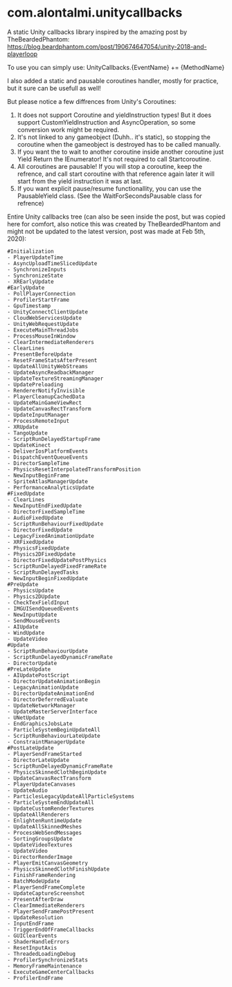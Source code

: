 # com.alontalmi.unitycallbacks
 A static Unity callbacks library inspired by the amazing post by TheBeardedPhantom:
 https://blog.beardphantom.com/post/190674647054/unity-2018-and-playerloop
 
 To use you can simply use:
 UnityCallbacks.{EventName} += {MethodName}
 
I also added a static and pausable coroutines handler, mostly for practice, but it sure can be usefull as well! 

But please notice a few diffrences from Unity's Coroutines:
1) It does not support Coroutine and yieldInstruction types! 
But it does support CustomYieldInstruction and AsyncOperation, so some conversion work might be required.
2) It's not linked to any gameobject (Duhh.. it's static), so stopping the coroutine when the gameobject is destroyed has to be called manually.
3) If you want the to wait to another coroutine inside another coroutine just Yield Return the IEnumerator! It's not required to call Startcoroutine.
4) All coroutines are pausable! If you will stop a coroutine, keep the refrence, and call start coroutine with that reference again later it will start from the yield instruction it was at last.
5) If you want explicit pause/resume functionallity, you can use the PausableYield class. (See the WaitForSecondsPausable class for refrence)
 
 Entire Unity callbacks tree (can also be seen inside the post, but was copied here for comfort, also notice this was created by TheBeardedPhantom and might not be updated to the latest version, post was made at Feb 5th, 2020):
 
    #Initialization
    - PlayerUpdateTime
    - AsyncUploadTimeSlicedUpdate
    - SynchronizeInputs
    - SynchronizeState
    - XREarlyUpdate
    #EarlyUpdate
    - PollPlayerConnection
    - ProfilerStartFrame
    - GpuTimestamp
    - UnityConnectClientUpdate
    - CloudWebServicesUpdate
    - UnityWebRequestUpdate
    - ExecuteMainThreadJobs
    - ProcessMouseInWindow
    - ClearIntermediateRenderers
    - ClearLines
    - PresentBeforeUpdate
    - ResetFrameStatsAfterPresent
    - UpdateAllUnityWebStreams
    - UpdateAsyncReadbackManager
    - UpdateTextureStreamingManager
    - UpdatePreloading
    - RendererNotifyInvisible
    - PlayerCleanupCachedData
    - UpdateMainGameViewRect
    - UpdateCanvasRectTransform
    - UpdateInputManager
    - ProcessRemoteInput
    - XRUpdate
    - TangoUpdate
    - ScriptRunDelayedStartupFrame
    - UpdateKinect
    - DeliverIosPlatformEvents
    - DispatchEventQueueEvents
    - DirectorSampleTime
    - PhysicsResetInterpolatedTransformPosition
    - NewInputBeginFrame
    - SpriteAtlasManagerUpdate
    - PerformanceAnalyticsUpdate
    #FixedUpdate
    - ClearLines
    - NewInputEndFixedUpdate
    - DirectorFixedSampleTime
    - AudioFixedUpdate
    - ScriptRunBehaviourFixedUpdate
    - DirectorFixedUpdate
    - LegacyFixedAnimationUpdate
    - XRFixedUpdate
    - PhysicsFixedUpdate
    - Physics2DFixedUpdate
    - DirectorFixedUpdatePostPhysics
    - ScriptRunDelayedFixedFrameRate
    - ScriptRunDelayedTasks
    - NewInputBeginFixedUpdate
    #PreUpdate
    - PhysicsUpdate
    - Physics2DUpdate
    - CheckTexFieldInput
    - IMGUISendQueuedEvents
    - NewInputUpdate
    - SendMouseEvents
    - AIUpdate
    - WindUpdate
    - UpdateVideo
    #Update
    - ScriptRunBehaviourUpdate
    - ScriptRunDelayedDynamicFrameRate
    - DirectorUpdate
    #PreLateUpdate
    - AIUpdatePostScript
    - DirectorUpdateAnimationBegin
    - LegacyAnimationUpdate
    - DirectorUpdateAnimationEnd
    - DirectorDeferredEvaluate
    - UpdateNetworkManager
    - UpdateMasterServerInterface
    - UNetUpdate
    - EndGraphicsJobsLate
    - ParticleSystemBeginUpdateAll
    - ScriptRunBehaviourLateUpdate
    - ConstraintManagerUpdate
    #PostLateUpdate
    - PlayerSendFrameStarted
    - DirectorLateUpdate
    - ScriptRunDelayedDynamicFrameRate
    - PhysicsSkinnedClothBeginUpdate
    - UpdateCanvasRectTransform
    - PlayerUpdateCanvases
    - UpdateAudio
    - ParticlesLegacyUpdateAllParticleSystems
    - ParticleSystemEndUpdateAll
    - UpdateCustomRenderTextures
    - UpdateAllRenderers
    - EnlightenRuntimeUpdate
    - UpdateAllSkinnedMeshes
    - ProcessWebSendMessages
    - SortingGroupsUpdate
    - UpdateVideoTextures
    - UpdateVideo
    - DirectorRenderImage
    - PlayerEmitCanvasGeometry
    - PhysicsSkinnedClothFinishUpdate
    - FinishFrameRendering
    - BatchModeUpdate
    - PlayerSendFrameComplete
    - UpdateCaptureScreenshot
    - PresentAfterDraw
    - ClearImmediateRenderers
    - PlayerSendFramePostPresent
    - UpdateResolution
    - InputEndFrame
    - TriggerEndOfFrameCallbacks
    - GUIClearEvents
    - ShaderHandleErrors
    - ResetInputAxis
    - ThreadedLoadingDebug
    - ProfilerSynchronizeStats
    - MemoryFrameMaintenance
    - ExecuteGameCenterCallbacks
    - ProfilerEndFrame
